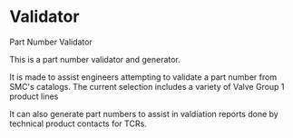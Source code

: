 # Validator
Part Number Validator

This is a part number validator and generator.

It is made to assist engineers attempting to validate a part number from SMC's catalogs. The current selection includes a variety of Valve Group 1 product lines

It can also generate part numbers to assist in valdiation reports done by technical product contacts for TCRs.
